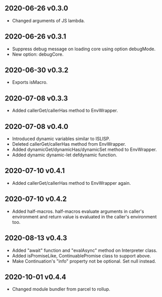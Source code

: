 ## 2020-06-26 v0.3.0
  * <Breaking change> Changed arguments of JS lambda.

## 2020-06-26 v0.3.1
  * Suppress debug message on loading core using option debugMode.
  * New option: debugCore.

## 2020-06-30 v0.3.2
  * Exports isMacro.

## 2020-07-08 v0.3.3
  * Added callerGet/callerHas method to EnvWrapper.

## 2020-07-08 v0.4.0
  * Introduced dynamic variables similar to ISLISP.
  * Deleted callerGet/callerHas method from EnvWrapper.
  * Added dynamicGet/dynamicHas/dynamicSet method to EnvWrapper.
  * Added dynamic dynamic-let defdynamic function.

## 2020-07-10 v0.4.1
  * Added callerGet/callerHas method to EnvWrapper again.

## 2020-07-10 v0.4.2
  * Added half-macros. half-macros evaluate arguments in caller's environment
    and return value is evaluated in the caller's environment too.

## 2020-08-13 v0.4.3
  * Added "await" function and "evalAsync" method on Interpreter class.
  * Added isPromiseLike, ContinuablePromise class to support above.
  * Make Continuation's "info" property not be optional. Set null instead.

## 2020-10-01 v0.4.4
  * Changed module bundler from parcel to rollup.

